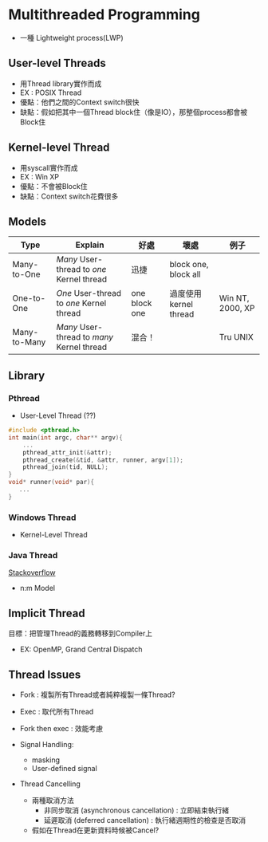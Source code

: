 # Multithreaded Programming

* 一種 Lightweight process(LWP)

## User-level Threads

* 用Thread library實作而成
* EX : POSIX Thread
* 優點：他們之間的Context switch很快
* 缺點：假如把其中一個Thread block住（像是IO），那整個process都會被Block住

## Kernel-level Thread

* 用syscall實作而成
* EX : Win XP
* 優點：不會被Block住
* 缺點：Context switch花費很多

## Models

|Type|Explain|好處|壞處|例子|
|----|-------|----|----|----|
|Many-to-One |*Many* User-thread to *one* Kernel thread |迅捷|block one, block all| |
|One-to-One  |*One* User-thread to *one* Kernel thread  |one block one|過度使用kernel thread| Win NT, 2000, XP |
|Many-to-Many|*Many* User-thread to *many* Kernel thread|混合！| | Tru UNIX |

## Library

### Pthread

* User-Level Thread (??)

```c
#include <pthread.h>
int main(int argc, char** argv){
    ...
    pthread_attr_init(&attr);
    pthread_create(&tid, &attr, runner, argv[1]);
    pthread_join(tid, NULL);
}
void* runner(void* par){
   ...
}
```

### Windows Thread

* Kernel-Level Thread

### Java Thread

[Stackoverflow](http://stackoverflow.com/questions/2653458/understanding-javas-native-threads-and-the-jvm)

* n:m Model

## Implicit Thread

目標：把管理Thread的義務轉移到Compiler上

* EX: OpenMP, Grand Central Dispatch

## Thread Issues

* Fork : 複製所有Thread或者純粹複製一條Thread?
* Exec : 取代所有Thread
* Fork then exec : 效能考慮
* Signal Handling:

    - masking
    - User-defined signal

* Thread Cancelling

    - 兩種取消方法
        - 非同步取消 (asynchronous cancellation) : 立即結束執行緒
        - 延遲取消 (deferred cancellation) : 執行緒週期性的檢查是否取消
    - 假如在Thread在更新資料時候被Cancel?
    
